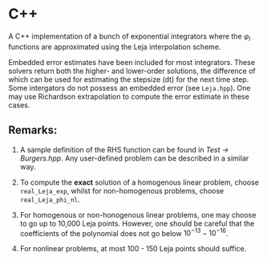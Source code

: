 # C++

A C++ implementation of a bunch of exponential integrators where the $\varphi_l$ functions are approximated using the Leja interpolation scheme. 

Embedded error estimates have been included for most integrators. These solvers return both the higher- and lower-order solutions, the difference of which can be used for estimating the stepsize (dt) for the next time step. Some intergators do not possess an embedded error (see `Leja.hpp`). One may use Richardson extrapolation to compute the error estimate in these cases. 

## Remarks:
1. A sample definition of the RHS function can be found in *Test &rarr; Burgers.hpp*. Any user-defined problem can be described in a similar way. 

2. To compute the **exact** solution of a homogenous linear problem, choose `real_Leja_exp`, whilst for non-homogenous problems, choose `real_Leja_phi_nl`.

3. For homogenous or non-honogenous linear problems, one may choose to go up to 10,000 Leja points. However, one should be careful that the coefficients of the polynomial does not go below $10^{-13} - 10^{-16}$.

4. For nonlinear problems, at most 100 - 150 Leja points should suffice.
